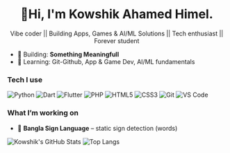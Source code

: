 <h1 align="center">👋Hi, I'm Kowshik Ahamed Himel.</h1>
<p align="center">Vibe coder || Building Apps, Games & AI/ML Solutions || Tech enthusiast || Forever student </p>

- 🔭 Building: **Something Meaningfull**
- 🌱 Learning: Git-Github, App & Game Dev, AI/ML fundamentals

### Tech I use
![Python](https://img.shields.io/badge/Python-3776AB?logo=python&logoColor=white)
![Dart](https://img.shields.io/badge/Dart-0175C2?logo=dart&logoColor=white)
![Flutter](https://img.shields.io/badge/Flutter-02569B?logo=flutter&logoColor=white)
![PHP](https://img.shields.io/badge/PHP-777BB4?logo=php&logoColor=white)
![HTML5](https://img.shields.io/badge/HTML5-E34F26?logo=html5&logoColor=white)
![CSS3](https://img.shields.io/badge/CSS3-1572B6?logo=css3&logoColor=white)
![Git](https://img.shields.io/badge/Git-F05032?logo=git&logoColor=white)
![VS Code](https://img.shields.io/badge/VS%20Code-007ACC?logo=visualstudiocode&logoColor=white)

### What I’m working on
- 🧠 **Bangla Sign Language** – static sign detection (words)

<!-- Optional "cool" stats cards; they update automatically -->
![Kowshik's GitHub Stats](https://github-readme-stats.vercel.app/api?username=KAHimel&show_icons=true)
![Top Langs](https://github-readme-stats.vercel.app/api/top-langs/?username=KAHimel&layout=compact)
